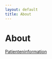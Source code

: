 ```yaml
---
layout: default
title: About
---
```

# About

[Patienteninformation](https://github.com/JuliaFleckenstein/vaginale_Laserbehandlung/blob/main/docs/pdfs/Patienteninformation.pdf)

